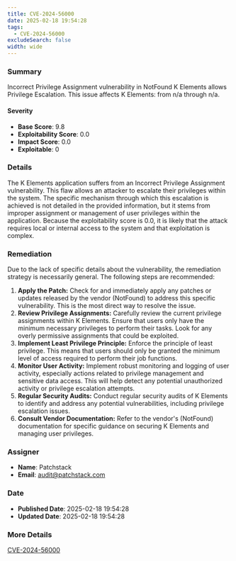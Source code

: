 ```yaml
---
title: CVE-2024-56000
date: 2025-02-18 19:54:28
tags:
  - CVE-2024-56000
excludeSearch: false
width: wide
---
```


### Summary
Incorrect Privilege Assignment vulnerability in NotFound K Elements allows Privilege Escalation. This issue affects K Elements: from n/a through n/a.

#### Severity
- **Base Score**: 9.8
- **Exploitability Score**: 0.0
- **Impact Score**: 0.0
- **Exploitable**: 0

### Details 
The K Elements application suffers from an Incorrect Privilege Assignment vulnerability. This flaw allows an attacker to escalate their privileges within the system. The specific mechanism through which this escalation is achieved is not detailed in the provided information, but it stems from improper assignment or management of user privileges within the application. Because the exploitability score is 0.0, it is likely that the attack requires local or internal access to the system and that exploitation is complex.

### Remediation
Due to the lack of specific details about the vulnerability, the remediation strategy is necessarily general. The following steps are recommended:

1.  **Apply the Patch:** Check for and immediately apply any patches or updates released by the vendor (NotFound) to address this specific vulnerability. This is the most direct way to resolve the issue.
2.  **Review Privilege Assignments:** Carefully review the current privilege assignments within K Elements. Ensure that users only have the minimum necessary privileges to perform their tasks. Look for any overly permissive assignments that could be exploited.
3.  **Implement Least Privilege Principle:** Enforce the principle of least privilege. This means that users should only be granted the minimum level of access required to perform their job functions.
4.  **Monitor User Activity:** Implement robust monitoring and logging of user activity, especially actions related to privilege management and sensitive data access. This will help detect any potential unauthorized activity or privilege escalation attempts.
5.  **Regular Security Audits:** Conduct regular security audits of K Elements to identify and address any potential vulnerabilities, including privilege escalation issues.
6.  **Consult Vendor Documentation:** Refer to the vendor's (NotFound) documentation for specific guidance on securing K Elements and managing user privileges.

### Assigner
- **Name**: Patchstack
- **Email**: audit@patchstack.com

### Date
- **Published Date**: 2025-02-18 19:54:28
- **Updated Date**: 2025-02-18 19:54:28

### More Details
[CVE-2024-56000](https://www.cvedetails.com/cve/CVE-2024-56000)